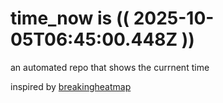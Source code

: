# time_now is (( 2025-10-05T06:45:00.448Z ))

an automated repo that shows the currnent time

inspired by [breakingheatmap](https://github.com/breakingheatmap/breakingheatmap)